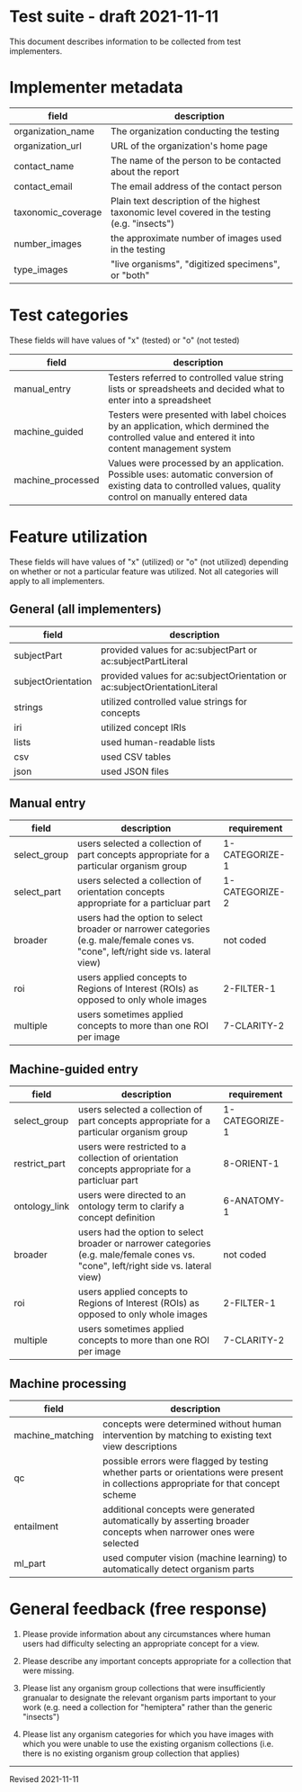 # Test suite - draft 2021-11-11

This document describes information to be collected from test implementers. 

# Implementer metadata

| field | description |
| ----- | ----------- |
| organization_name | The organization conducting the testing |
| organization_url | URL of the organization's home page |
| contact_name | The name of the person to be contacted about the report |
| contact_email | The email address of the contact person |
| taxonomic_coverage | Plain text description of the highest taxonomic level covered in the testing (e.g. "insects") |
| number_images | the approximate number of images used in the testing |
| type_images | "live organisms", "digitized specimens", or "both" |

# Test categories

These fields will have values of "x" (tested) or "o" (not tested)

| field | description |
| ----- | ----------- |
| manual_entry | Testers referred to controlled value string lists or spreadsheets and decided what to enter into a spreadsheet |
| machine_guided | Testers were presented with label choices by an application, which dermined the controlled value and entered it into content management system |
| machine_processed | Values were processed by an application. Possible uses: automatic conversion of existing data to controlled values, quality control on manually entered data |

# Feature utilization

These fields will have values of "x" (utilized) or "o" (not utilized) depending on whether or not a particular feature was utilized. Not all categories will apply to all implementers.

## General (all implementers)

| field | description |
| ----- | ----------- |
| subjectPart | provided values for ac:subjectPart or ac:subjectPartLiteral |
| subjectOrientation | provided values for ac:subjectOrientation or ac:subjectOrientationLiteral |
| strings | utilized controlled value strings for concepts |
| iri | utilized concept IRIs | 
| lists | used human-readable lists |
| csv | used CSV tables |
| json | used JSON files |

## Manual entry

| field | description | requirement |
| ----- | ----------- | ----------- |
| select_group | users selected a collection of part concepts appropriate for a particular organism group | 1-CATEGORIZE-1 |
| select_part | users selected a collection of orientation concepts appropriate for a particluar part | 1-CATEGORIZE-2 |
| broader | users had the option to select broader or narrower categories (e.g. male/female cones vs. "cone", left/right side vs. lateral view) | not coded |
| roi | users applied concepts to Regions of Interest (ROIs) as opposed to only whole images | 2-FILTER-1 |
| multiple | users sometimes applied concepts to more than one ROI per image | 7-CLARITY-2 |

## Machine-guided entry

| field | description | requirement |
| ----- | ----------- | ----------- |
| select_group | users selected a collection of part concepts appropriate for a particular organism group | 1-CATEGORIZE-1 |
| restrict_part | users were restricted to a collection of orientation concepts appropriate for a particluar part | 8-ORIENT-1 |
| ontology_link | users were directed to an ontology term to clarify a concept definition | 6-ANATOMY-1 |
| broader | users had the option to select broader or narrower categories (e.g. male/female cones vs. "cone", left/right side vs. lateral view) | not coded |
| roi | users applied concepts to Regions of Interest (ROIs) as opposed to only whole images | 2-FILTER-1 |
| multiple | users sometimes applied concepts to more than one ROI per image | 7-CLARITY-2 |


## Machine processing

| field | description |
| ----- | ----------- |
| machine_matching | concepts were determined without human intervention by matching to existing text view descriptions | 
| qc | possible errors were flagged by testing whether parts or orientations were present in collections appropriate for that concept scheme | 
| entailment | additional concepts were generated automatically by asserting broader concepts when narrower ones were selected |
| ml_part | used computer vision (machine learning) to automatically detect organism parts |

# General feedback (free response)

1. Please provide information about any circumstances where human users had difficulty selecting an appropriate concept for a view.

2. Please describe any important concepts appropriate for a collection that were missing.

3. Please list any organism group collections that were insufficiently granualar to designate the relevant organism parts important to your work (e.g. need a collection for "hemiptera" rather than the generic "insects")

4. Please list any organism categories for which you have images with which you were unable to use the existing organism collections (i.e. there is no existing organism group collection that applies)


-----
Revised 2021-11-11
